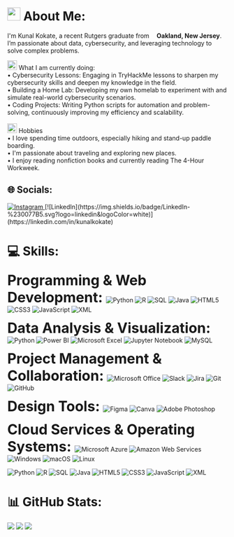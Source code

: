 <h1><img src="https://github.com/Kunal-Kokate/icons/blob/main/preview-m2i8Z5A0b1N4d3N4.png?raw=true" width="30"/> About Me:</h1>
<p>I'm Kunal Kokate, a recent Rutgers graduate from <img src="https://cdn-icons-png.flaticon.com/512/197/197484.png" width="13"/><b>Oakland, New Jersey</b>. I’m passionate about data, cybersecurity, and leveraging technology to solve complex problems. </p>

<img src="https://github.com/Kunal-Kokate/icons/blob/main/suitcase.png?raw=true" width="22"/> What I am currently doing:<br>• Cybersecurity Lessons: Engaging in TryHackMe lessons to sharpen my cybersecurity skills and deepen my knowledge in the field.<br>• Building a Home Lab: Developing my own homelab to experiment with and simulate real-world cybersecurity scenarios.<br>• Coding Projects: Writing Python scripts for automation and problem-solving, continuously improving my efficiency and scalability.<br><br><img src="https://github.com/Kunal-Kokate/icons/blob/main/puzzle.png?raw=true" width="22"/> Hobbies<br>• I love spending time outdoors, especially hiking and stand-up paddle boarding.<br>• I'm passionate about traveling and exploring new places.<br>• I enjoy reading nonfiction books and currently reading The 4-Hour Workweek.


## 🌐 Socials:
<a href="https://instagram.com/00kunalk" target="_blank">
    <img src="https://img.shields.io/badge/Instagram-%23E4405F.svg?logo=Instagram&logoColor=white" alt="Instagram" target="_blank"/>
</a> [![LinkedIn](https://img.shields.io/badge/LinkedIn-%230077B5.svg?logo=linkedin&logoColor=white)](https://linkedin.com/in/kunalkokate) 

# 💻 Skills:
<font size="6"><b>Programming & Web Development:   </b></font> ![Python](https://img.shields.io/badge/python-3670A0?style=flat&logo=python&logoColor=ffdd54) ![R](https://img.shields.io/badge/r-%23276DC3.svg?style=flat&logo=r&logoColor=white) ![SQL](https://img.shields.io/badge/SQL-4479A1.svg?style=flat&logo=mysql&logoColor=white) ![Java](https://img.shields.io/badge/java-%23ED8B00.svg?style=flat&logo=openjdk&logoColor=white) ![HTML5](https://img.shields.io/badge/html5-%23E34F26.svg?style=flat&logo=html5&logoColor=white) ![CSS3](https://img.shields.io/badge/css3-%231572B6.svg?style=flat&logo=css3&logoColor=white) ![JavaScript](https://img.shields.io/badge/javascript-%23323330.svg?style=flat&logo=javascript&logoColor=%23F7DF1E) ![XML](https://img.shields.io/badge/XML-%23FF9900.svg?style=flat&logo=amazon-aws&logoColor=white) 

<font size="6"><b>Data Analysis & Visualization:   </b></font> ![Python](https://img.shields.io/badge/python-3670A0?style=flat&logo=python&logoColor=ffdd54) ![Power BI](https://img.shields.io/badge/Power%20BI-%2331A8FF.svg?style=flat&logo=adobe%20photoshop&logoColor=white) ![Microsoft Excel](https://img.shields.io/badge/Microsoft%20Excel-%2331A8FF.svg?style=flat&logo=adobe%20photoshop&logoColor=white) ![Jupyter Notebook](https://img.shields.io/badge/Jupyter%20Notebook-%2331A8FF.svg?style=flat&logo=adobe%20photoshop&logoColor=white) ![MySQL](https://img.shields.io/badge/mysql-4479A1.svg?style=flat&logo=mysql&logoColor=white) 

<font size="6"><b>Project Management & Collaboration:   </b></font> ![Microsoft Office](https://img.shields.io/badge/Microsoft%20Office-%230072C6.svg?style=flat&logo=microsoftazure&logoColor=white) ![Slack](https://img.shields.io/badge/Slack-3670A0?style=flat&logo=python&logoColor=ffdd54) ![Jira](https://img.shields.io/badge/jira-%230A0FFF.svg?style=flat&logo=jira&logoColor=white) ![Git](https://img.shields.io/badge/git-%23F05033.svg?style=flat&logo=git&logoColor=white) ![GitHub](https://img.shields.io/badge/github-%23121011.svg?style=flat&logo=github&logoColor=white) 

<font size="6"><b>Design Tools:   </b></font> ![Figma](https://img.shields.io/badge/figma-%23F24E1E.svg?style=flat&logo=figma&logoColor=white) ![Canva](https://img.shields.io/badge/Canva-%2300C4CC.svg?style=flat&logo=Canva&logoColor=white) ![Adobe Photoshop](https://img.shields.io/badge/adobe%20photoshop-%2331A8FF.svg?style=flat&logo=adobe%20photoshop&logoColor=white)

<font size="6"><b>Cloud Services & Operating Systems:   </b></font> ![Microsoft Azure](https://img.shields.io/badge/Microsoft%20Azure-%230072C6.svg?style=flat&logo=microsoftazure&logoColor=white) ![Amazon Web Services](https://img.shields.io/badge/Amazon%20Web%20Services-%23FF9900.svg?style=flat&logo=amazon-aws&logoColor=white) ![Windows](https://img.shields.io/badge/Windows-3670A0?style=flat&logo=python&logoColor=ffdd54) ![macOS](https://img.shields.io/badge/macOS-3670A0?style=flat&logo=python&logoColor=ffdd54) ![Linux](https://img.shields.io/badge/Linux-3670A0?style=flat&logo=python&logoColor=ffdd54) 


![Python](https://img.shields.io/badge/python-3670A0?style=flat&logo=python&logoColor=ffdd54) ![R](https://img.shields.io/badge/r-%23276DC3.svg?style=flat&logo=r&logoColor=white) ![SQL](https://img.shields.io/badge/SQL-4479A1.svg?style=flat&logo=mysql&logoColor=white) ![Java](https://img.shields.io/badge/java-%23ED8B00.svg?style=flat&logo=openjdk&logoColor=white) ![HTML5](https://img.shields.io/badge/html5-%23E34F26.svg?style=flat&logo=html5&logoColor=white) ![CSS3](https://img.shields.io/badge/css3-%231572B6.svg?style=flat&logo=css3&logoColor=white) ![JavaScript](https://img.shields.io/badge/javascript-%23323330.svg?style=flat&logo=javascript&logoColor=%23F7DF1E) ![XML](https://img.shields.io/badge/XML-%23FF9900.svg?style=flat&logo=amazon-aws&logoColor=white) 

# 📊 GitHub Stats:
<img src="https://github-readme-stats.vercel.app/api?username=kunal-kokate&theme=dark&hide_border=false&include_all_commits=true&count_private=false" style="pointer-events: none;" />
<img src="https://github-readme-stats.vercel.app/api/top-langs/?username=kunal-kokate&theme=dark&hide_border=false&include_all_commits=true&count_private=false&layout=compact" style="pointer-events: none;" />
<img src="https://visitcount.itsvg.in/api?id=kunal-kokate&icon=0&color=12" style="pointer-events: none;" />
